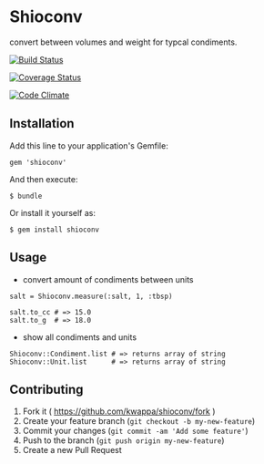 # Shioconv

convert between volumes and weight for typcal condiments.

[![Build Status](https://travis-ci.org/kwappa/shioconv.png)](https://travis-ci.org/kwappa/shioconv)

[![Coverage Status](https://coveralls.io/repos/kwappa/shioconv/badge.png)](https://coveralls.io/r/kwappa/shioconv)

[![Code Climate](https://codeclimate.com/github/kwappa/shioconv.png)](https://codeclimate.com/github/kwappa/shioconv)

## Installation

Add this line to your application's Gemfile:

    gem 'shioconv'

And then execute:

    $ bundle

Or install it yourself as:

    $ gem install shioconv

## Usage

* convert amount of condiments between units

```
salt = Shioconv.measure(:salt, 1, :tbsp)

salt.to_cc # => 15.0
salt.to_g  # => 18.0
```

* show all condiments and units

```
Shioconv::Condiment.list # => returns array of string
Shioconv::Unit.list      # => returns array of string
```

## Contributing

1. Fork it ( https://github.com/kwappa/shioconv/fork )
2. Create your feature branch (`git checkout -b my-new-feature`)
3. Commit your changes (`git commit -am 'Add some feature'`)
4. Push to the branch (`git push origin my-new-feature`)
5. Create a new Pull Request
